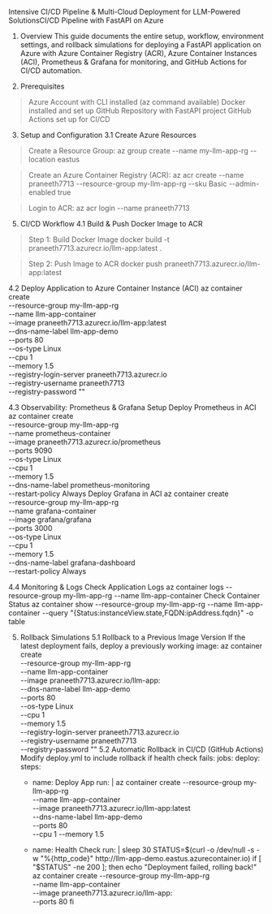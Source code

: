 Intensive CI/CD Pipeline & Multi-Cloud Deployment for LLM-Powered SolutionsCI/CD Pipeline with FastAPI on Azure

1. Overview
This guide documents the entire setup, workflow, environment settings, and rollback simulations for deploying a FastAPI application on Azure with Azure Container Registry (ACR), Azure Container Instances (ACI), Prometheus & Grafana for monitoring, and GitHub Actions for CI/CD automation.

2. Prerequisites
> Azure Account with CLI installed (az command available)
> Docker installed and set up
> GitHub Repository with FastAPI project
> GitHub Actions set up for CI/CD

3. Setup and Configuration
3.1 Create Azure Resources
> Create a Resource Group:
az group create --name my-llm-app-rg --location eastus

> Create an Azure Container Registry (ACR):
az acr create --name praneeth7713 --resource-group my-llm-app-rg --sku Basic --admin-enabled true

> Login to ACR:
az acr login --name praneeth7713

5. CI/CD Workflow
4.1 Build & Push Docker Image to ACR
> Step 1: Build Docker Image
docker build -t praneeth7713.azurecr.io/llm-app:latest .

> Step 2: Push Image to ACR
docker push praneeth7713.azurecr.io/llm-app:latest

4.2 Deploy Application to Azure Container Instance (ACI)
az container create \
  --resource-group my-llm-app-rg \
  --name llm-app-container \
  --image praneeth7713.azurecr.io/llm-app:latest \
  --dns-name-label llm-app-demo \
  --ports 80 \
  --os-type Linux \
  --cpu 1 \
  --memory 1.5 \
  --registry-login-server praneeth7713.azurecr.io \
  --registry-username praneeth7713 \
  --registry-password "<your-password>"

4.3 Observability: Prometheus & Grafana Setup
Deploy Prometheus in ACI
az container create \
  --resource-group my-llm-app-rg \
  --name prometheus-container \
  --image praneeth7713.azurecr.io/prometheus \
  --ports 9090 \
  --os-type Linux \
  --cpu 1 \
  --memory 1.5 \
  --dns-name-label prometheus-monitoring \
  --restart-policy Always
Deploy Grafana in ACI
az container create \
  --resource-group my-llm-app-rg \
  --name grafana-container \
  --image grafana/grafana \
  --ports 3000 \
  --os-type Linux \
  --cpu 1 \
  --memory 1.5 \
  --dns-name-label grafana-dashboard \
  --restart-policy Always

4.4 Monitoring & Logs
Check Application Logs
az container logs --resource-group my-llm-app-rg --name llm-app-container
Check Container Status
az container show --resource-group my-llm-app-rg --name llm-app-container --query "{Status:instanceView.state,FQDN:ipAddress.fqdn}" -o table

5. Rollback Simulations
5.1 Rollback to a Previous Image Version
If the latest deployment fails, deploy a previously working image:
az container create \
  --resource-group my-llm-app-rg \
  --name llm-app-container \
  --image praneeth7713.azurecr.io/llm-app:<previous-version> \
  --dns-name-label llm-app-demo \
  --ports 80 \
  --os-type Linux \
  --cpu 1 \
  --memory 1.5 \
  --registry-login-server praneeth7713.azurecr.io \
  --registry-username praneeth7713 \
  --registry-password "<your-password>"
5.2 Automatic Rollback in CI/CD (GitHub Actions)
Modify deploy.yml to include rollback if health check fails:
jobs:
  deploy:
    steps:
      - name: Deploy App
        run: |
          az container create --resource-group my-llm-app-rg \
            --name llm-app-container \
            --image praneeth7713.azurecr.io/llm-app:latest \
            --dns-name-label llm-app-demo \
            --ports 80 \
            --cpu 1 --memory 1.5

      - name: Health Check
        run: |
          sleep 30
          STATUS=$(curl -o /dev/null -s -w "%{http_code}" http://llm-app-demo.eastus.azurecontainer.io)
          if [ "$STATUS" -ne 200 ]; then
            echo "Deployment failed, rolling back!"
            az container create --resource-group my-llm-app-rg \
              --name llm-app-container \
              --image praneeth7713.azurecr.io/llm-app:<previous-version> \
              --ports 80
          fi
